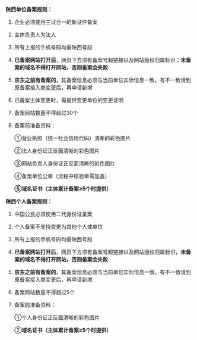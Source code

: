 **陕西单位备案规则：**

1. 企业必须使用三证合一的新证件备案

2. 主体负责人为法人

3. 所有上报的手机号码均需陕西号段

4. **已备案网站打开后**，网页下方须有备案号超链接以及网站版权归属标识；**未备案的域名不得打开网站，否则备案会失败**

5. **京东之前有备案的**，其备案信息必须与当前单位实际信息一致。有不一致请到原备案接入商变更后，再申请新增

6. 已备案主体变更时，需提供变更单位的变更证明

7. 备案网站数量不得超过30个

8. 备案前准备资料：

   ①营业执照（统一社会信用代码）清晰的彩色图片

   ②法人身份证正反面清晰的彩色图片

   ③网站负责人身份证正反面清晰的彩色图片

   ④备案单位公章（流程中核验单需加盖）

   **⑤域名证书（主体累计备案≥5个时提供）**

**陕西个人备案规则：**

1. 中国公民必须使用二代身份证备案

2. 个人备案不支持变更为其他个人或单位

3. 所有上报的手机号码均需陕西号段

4. **已备案网站打开后**，网页下方须有备案号超链接以及网站版权归属标识，**未备案的域名不得打开网站，否则备案会失败**

5. **京东之前有备案的**，其备案信息必须与当前单位实际信息一致。有不一致请到原备案接入商变更后，再申请新增

6. 备案网站数量不得超过5个

7. 备案前准备资料：

   ①个人身份证正反面清晰的彩色图片

   ②**域名证书（主体累计备案≥5个时提供）**